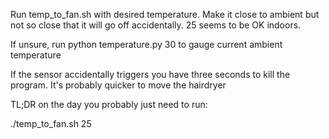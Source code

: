 Run temp_to_fan.sh with desired temperature. Make it close to ambient but not so close that it will go off accidentally. 25 seems to be OK indoors.

If unsure, run python temperature.py 30 to gauge current ambient temperature

If the sensor accidentally triggers you have three seconds to kill the program. It's probably quicker to move the hairdryer

TL;DR on the day you probably just need to run:

./temp_to_fan.sh 25
